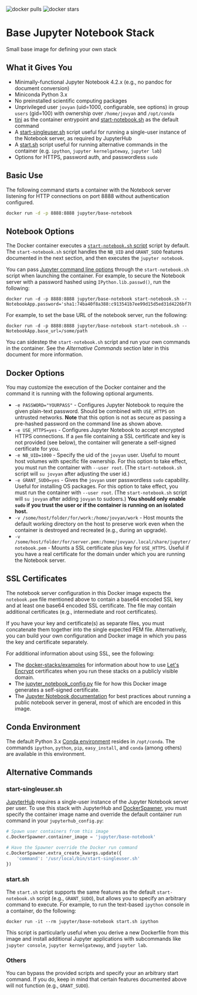 ![docker pulls](https://img.shields.io/docker/pulls/jupyter/base-notebook.svg) ![docker stars](https://img.shields.io/docker/stars/jupyter/base-notebook.svg)

# Base Jupyter Notebook Stack

Small base image for defining your own stack

## What it Gives You

* Minimally-functional Jupyter Notebook 4.2.x (e.g., no pandoc for document conversion)
* Miniconda Python 3.x
* No preinstalled scientific computing packages
* Unprivileged user `jovyan` (uid=1000, configurable, see options) in group `users` (gid=100) with ownership over `/home/jovyan` and `/opt/conda`
* [tini](https://github.com/krallin/tini) as the container entrypoint and [start-notebook.sh](./start-notebook.sh) as the default command
* A [start-singleuser.sh](./start-singleuser.sh) script useful for running a single-user instance of the Notebook server, as required by JupyterHub
* A [start.sh](./start.sh) script useful for running alternative commands in the container (e.g. `ipython`, `jupyter kernelgateway`, `jupyter lab`)
* Options for HTTPS, password auth, and passwordless `sudo`

## Basic Use

The following command starts a container with the Notebook server listening for HTTP connections on port 8888 without authentication configured.

```bash
docker run -d -p 8888:8888 jupyter/base-notebook
```

## Notebook Options

The Docker container executes a [`start-notebook.sh` script](./start-notebook.sh) script by default. The `start-notebook.sh` script handles the `NB_UID` and `GRANT_SUDO` features documented in the next section, and then executes the `jupyter notebook`.

You can pass [Jupyter command line options](http://jupyter.readthedocs.org/en/latest/config.html#command-line-arguments) through the `start-notebook.sh` script when launching the container. For example, to secure the Notebook server with a password hashed using `IPython.lib.passwd()`, run the following:

```
docker run -d -p 8888:8888 jupyter/base-notebook start-notebook.sh --NotebookApp.password='sha1:74ba40f8a388:c913541b7ee99d15d5ed31d4226bf7838f83a50e'
```

For example, to set the base URL of the notebook server, run the following:

```
docker run -d -p 8888:8888 jupyter/base-notebook start-notebook.sh --NotebookApp.base_url=/some/path
```

You can sidestep the `start-notebook.sh` script and run your own commands in the container. See the *Alternative Commands* section later in this document for more information.

## Docker Options

You may customize the execution of the Docker container and the command it is running with the following optional arguments.

* `-e PASSWORD="YOURPASS"` - Configures Jupyter Notebook to require the given plain-text password. Should be combined with `USE_HTTPS` on untrusted networks. **Note** that this option is not as secure as passing a pre-hashed password on the command line as shown above.
* `-e USE_HTTPS=yes` - Configures Jupyter Notebook to accept encrypted HTTPS connections. If a `pem` file containing a SSL certificate and key is not provided (see below), the container will generate a self-signed certificate for you.
* `-e NB_UID=1000` - Specify the uid of the `jovyan` user. Useful to mount host volumes with specific file ownership. For this option to take effect, you must run the container with `--user root`. (The `start-notebook.sh` script will `su jovyan` after adjusting the user id.)
* `-e GRANT_SUDO=yes` - Gives the `jovyan` user passwordless `sudo` capability. Useful for installing OS packages. For this option to take effect, you must run the container with `--user root`. (The `start-notebook.sh` script will `su jovyan` after adding `jovyan` to sudoers.) **You should only enable `sudo` if you trust the user or if the container is running on an isolated host.**
* `-v /some/host/folder/for/work:/home/jovyan/work` - Host mounts the default working directory on the host to preserve work even when the container is destroyed and recreated (e.g., during an upgrade).
* `-v /some/host/folder/for/server.pem:/home/jovyan/.local/share/jupyter/notebook.pem` - Mounts a SSL certificate plus key for `USE_HTTPS`. Useful if you have a real certificate for the domain under which you are running the Notebook server.

## SSL Certificates

The notebook server configuration in this Docker image expects the `notebook.pem` file mentioned above to contain a base64 encoded SSL key and at least one base64 encoded SSL certificate. The file may contain additional certificates (e.g., intermediate and root certificates).

If you have your key and certificate(s) as separate files, you must concatenate them together into the single expected PEM file. Alternatively, you can build your own configuration and Docker image in which you pass the key and certificate separately.

For additional information about using SSL, see the following:

* The [docker-stacks/examples](https://github.com/jupyter/docker-stacks/tree/master/examples) for information about how to use [Let's Encrypt](https://letsencrypt.org/) certificates when you run these stacks on a publicly visible domain.
* The [jupyter_notebook_config.py](./jupyter_notebook_config.py) file for how this Docker image generates a self-signed certificate.
* The [Jupyter Notebook documentation](http://jupyter-notebook.readthedocs.io/en/latest/public_server.html#using-ssl-for-encrypted-communication) for best practices about running a public notebook server in general, most of which are encoded in this image.

## Conda Environment

The default Python 3.x [Conda environment](http://conda.pydata.org/docs/using/envs.html) resides in `/opt/conda`. The commands `ipython`, `python`, `pip`, `easy_install`, and `conda` (among others) are available in this environment.

## Alternative Commands

### start-singleuser.sh

[JupyterHub](https://jupyterhub.readthedocs.org) requires a single-user instance of the Jupyter Notebook server per user.   To use this stack with JupyterHub and [DockerSpawner](https://github.com/jupyter/dockerspawner), you must specify the container image name and override the default container run command in your `jupyterhub_config.py`:

```python
# Spawn user containers from this image
c.DockerSpawner.container_image = 'jupyter/base-notebook'

# Have the Spawner override the Docker run command
c.DockerSpawner.extra_create_kwargs.update({
	'command': '/usr/local/bin/start-singleuser.sh'
})
```

### start.sh

The `start.sh` script supports the same features as the default `start-notebook.sh` script (e.g., `GRANT_SUDO`), but allows you to specify an arbitrary command to execute. For example, to run the text-based `ipython` console in a container, do the following:

```
docker run -it --rm jupyter/base-notebook start.sh ipython
```

This script is particularly useful when you derive a new Dockerfile from this image and install additional Jupyter applications with subcommands like `jupyter console`, `jupyter kernelgateway`, and `jupyter lab`.

### Others

You can bypass the provided scripts and specify your an arbitrary start command. If you do, keep in mind that certain features documented above will not function (e.g., `GRANT_SUDO`).